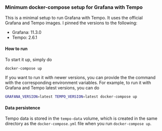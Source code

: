 ### Minimum docker-compose setup for Grafana with Tempo

This is a minimal setup to run Grafana with Tempo. It uses the official Grafana and Tempo images.
I pinned the versions to the following:
- Grafana: 11.3.0
- Tempo: 2.6.1

#### How to run
To start it up, simply do
```bash
docker-compose up
```

If you want to run it with newer versions, you can provide the the command with the corresponding environment variables.
For example, to run it with Grafana and Tempo latest versions, you can do
```bash
GRAFANA_VERSION=latest TEMPO_VERSION=latest docker-compose up
```

#### Data persistence
Tempo data is stored in the `tempo-data` volume, which is created in the same directory as the `docker-compose.yml` 
file when you run `docker-compose up`.